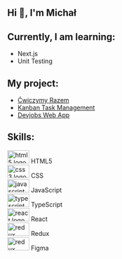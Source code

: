 <h2 align="left">Hi 👋, I'm Michał</h2>

##  Currently, I am learning:
- Next.js<br>
- Unit Testing

##  My project:
- [Ćwiczymy Razem](https://github.com/CodeReactOrNext/CwiczymyRazem)<br>
- [Kanban Task Management](https://github.com/Michaljapko/kanban-task-management-web-app)<br>
- [Devjobs Web App](https://github.com/CodeReactOrNext/Devjobs_web_app)<br>


## Skills:
<div align="left">
  <img src="https://cdn.jsdelivr.net/gh/devicons/devicon/icons/html5/html5-original.svg" height="30" width="50" alt="html5 logo"  />
  HTML5<br>
  <img src="https://cdn.jsdelivr.net/gh/devicons/devicon/icons/css3/css3-original.svg" height="30" width="50" alt="css3 logo"  />
   CSS<br>
  <img src="https://cdn.jsdelivr.net/gh/devicons/devicon/icons/javascript/javascript-plain.svg" height="30" width="50" alt="javascript logo"  />
   JavaScript<br>
  <img src="https://cdn.jsdelivr.net/gh/devicons/devicon/icons/typescript/typescript-original.svg" height="30" width="50" alt="typescript logo"  />
   TypeScript<br>
  <img src="https://cdn.jsdelivr.net/gh/devicons/devicon/icons/react/react-original-wordmark.svg" height="30" width="50" alt="react logo"  />
  React<br>
  <img src="https://cdn.jsdelivr.net/gh/devicons/devicon/icons/redux/redux-original.svg" height="30" width="50" alt="redux logo"  />
  Redux<br>
  <img src="https://cdn.jsdelivr.net/gh/devicons/devicon/icons/figma/figma-original.svg" height="30" width="50" alt="redux logo"  />
  Figma<br>
</div>


